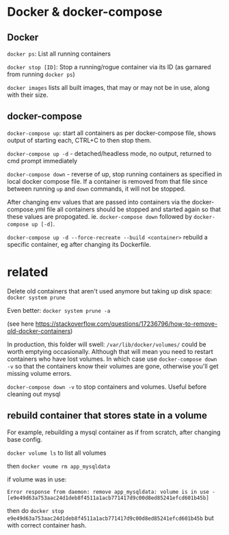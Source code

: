 # Docker & docker-compose

## Docker

`docker ps`: List all running containers

`docker stop [ID]`: Stop a running/rogue container via its ID (as garnared from running `docker ps`)

`docker images` lists all built images, that may or may not be in use, along with their size.

## docker-compose

`docker-compose up`: start all containers as per docker-compose file, shows output of starting each, CTRL+C to then stop them.

`docker-compose up -d` - detached/headless mode, no output, returned to cmd prompt immediately

`docker-compose down` - reverse of up, stop running containers as specified in local docker compose file. If a container is removed from that file since between running `up` and `down` commands, it will not be stopped.

After changing env values that are passed into containers via the docker-compose.yml file all containers should be stopped and started again so that these values are propogated. ie. `docker-compose down` followed by `docker-compose up [-d]`.

`docker-compose up -d --force-recreate --build <container>` rebuild a specific container, eg after changing its Dockerfile.

# related

Delete old containers that aren't used anymore but taking up disk space: `docker system prune`

Even better: `docker system prune -a`

(see here https://stackoverflow.com/questions/17236796/how-to-remove-old-docker-containers)

In production, this folder will swell: `/var/lib/docker/volumes/` could be worth emptying occasionally. Although that will mean you need to restart containers who have lost volumes. In which case use `docker-compose down -v` so that the containers know their volumes are gone, otherwise you'll get missing volume errors.

`docker-compose down -v` to stop containers and volumes. Useful before cleaning out mysql

## rebuild container that stores state in a volume

For example, rebuilding a mysql container as if from scratch, after changing base config.

`docker volume ls` to list all volumes

then `docker voume rm app_mysqldata`

if volume was in use:

```
Error response from daemon: remove app_mysqldata: volume is in use - [e9e49d63a753aac24d1deb8f4511a1acb771417d9c00d8ed85241efcd601b45b]
```

then do `docker stop e9e49d63a753aac24d1deb8f4511a1acb771417d9c00d8ed85241efcd601b45b` but with correct container hash.

